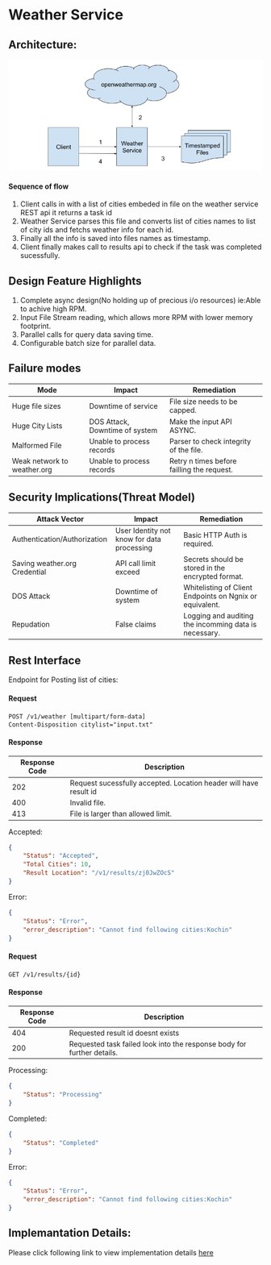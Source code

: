 # Weather Service
## Architecture:
![Block Diagram](Docs/Block_Diagram.png)
#### Sequence of flow
1. Client calls in with a list of cities embeded in file on the weather service REST api it returns a task id
2. Weather Service parses this file and converts list of cities names to list of city ids and fetchs weather info for each id.
3. Finally all the info is saved into files names as timestamp.
4. Client finally makes call to results api to check if the task was completed sucessfully.

## Design Feature Highlights
1. Complete async design(No holding up of precious i/o resources) ie:Able to achive high RPM.
2. Input File Stream reading, which allows more RPM with lower memory footprint.
3. Parallel calls for query data saving time.
4. Configurable batch size for parallel data.

## Failure modes
|Mode   |Impact   |Remediation   |
|---|---|---|
| Huge file sizes  | Downtime of service  | File size needs to be capped.  |
| Huge City Lists  |  DOS Attack, Downtime of system | Make the input API ASYNC.  |
| Malformed File  | Unable to process records  | Parser to check integrity of the file.  |
| Weak network to weather.org  | Unable to process records  | Retry n times before failling the request.  |

## Security Implications(Threat Model)
|Attack Vector   |Impact   |Remediation   |
|---|---|---|
| Authentication/Authorization  | User Identity not know for data processing | Basic HTTP Auth is required.  |
| Saving weather.org Credential  | API call limit exceed  | Secrets should be stored in the encrypted format.  |
| DOS Attack  | Downtime of system | Whitelisting of Client Endpoints on Ngnix or equivalent.  |
| Repudation  | False claims | Logging and auditing the incomming data is necessary.  |

## Rest Interface

Endpoint for Posting list of cities:
#### Request
```
POST /v1/weather [multipart/form-data]
Content-Disposition citylist="input.txt"
```
#### Response
|Response Code   |  Description |
|---|---|
| 202  | Request sucessfully accepted. Location header will have result id |
| 400  | Invalid file. |
| 413  | File is larger than allowed limit.  |
Accepted:
```JSON
{
    "Status": "Accepted",
    "Total Cities": 10,
    "Result Location": "/v1/results/zj0JwZOcS"
}
```
Error:
```JSON
{
    "Status": "Error",
    "error_description": "Cannot find following cities:Kochin"
}
```
#### Request
```
GET /v1/results/{id}
```
#### Response
|Response Code   |  Description |
|---|---|
| 404  | Requested result id doesnt exists |
| 200  | Requested task failed look into the response body for further details. |
Processing:
```JSON
{
    "Status": "Processing"
}
```
Completed:
```JSON
{
    "Status": "Completed"
}
```
Error:
```JSON
{
    "Status": "Error",
    "error_description": "Cannot find following cities:Kochin"
}
```
## Implemantation Details:
Please click following link to view implementation details [here](https://github.com/LRagji/W5R_Service/blob/master/Docs/Implementation.md)